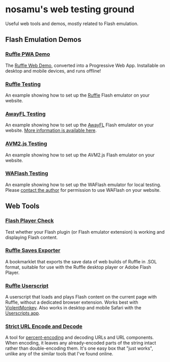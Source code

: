 # nosamu's web testing ground
Useful web tools and demos, mostly related to Flash emulation.

## Flash Emulation Demos

### [Ruffle PWA Demo](https://n0samu.github.io/ruffle-pwa-demo/demo/)
The [Ruffle Web Demo](https://ruffle.rs/demo/), converted into a Progressive Web App. Installable on desktop and mobile devices, and runs offline!

### [Ruffle Testing](https://n0samu.github.io/ruffle-testing/?swf=littlewheel.swf)
An example showing how to set up the [Ruffle](https://ruffle.rs/) Flash emulator on your website.

### [AwayFL Testing](https://n0samu.github.io/awayfl-testing/?swf=papasburgeria_v2.swf)
An example showing how to set up the [AwayFL](https://awayfl.org/) Flash emulator on your website. [More information is available here](https://github.com/eXponenta/away-player-embed).

### [AVM2.js Testing](https://n0samu.github.io/avm2js-testing/?swf=hitbox.swf)
An example showing how to set up the AVM2.js Flash emulator on your website.

### [WAFlash Testing](https://n0samu.github.io/waflash-testing/?swf=prizmapuzzlechallenges.swf)
An example showing how to set up the WAFlash emulator for local testing. Please [contact the author](https://vidkidz.tistory.com/) for permission to use WAFlash on your website.

## Web Tools

### [Flash Player Check](https://n0samu.github.io/flash-player-check)
Test whether your Flash plugin (or Flash emulator extension) is working and displaying Flash content.

### [Ruffle Saves Exporter](https://n0samu.github.io/ruffleSavesExport)
A bookmarklet that exports the save data of web builds of Ruffle in .SOL format, suitable for use with the Ruffle desktop player or Adobe Flash Player.

### [Ruffle Userscript](https://n0samu.github.io/inject-ruffle.user.js)
A userscript that loads and plays Flash content on the current page with Ruffle, without a dedicated browser extension. Works best with [ViolentMonkey](https://violentmonkey.github.io/). Also works in desktop and mobile Safari with the [Userscripts app](https://github.com/quoid/userscripts#userscripts-safari).

### [Strict URL Encode and Decode](https://n0samu.github.io/strictEncodeURL)
A tool for [percent-encoding](https://en.wikipedia.org/wiki/Percent-encoding) and decoding URLs and URL components. When encoding, it leaves any already-encoded parts of the string intact rather than double-encoding them. It's one easy box that "just works", unlike any of the similar tools that I've found online.
